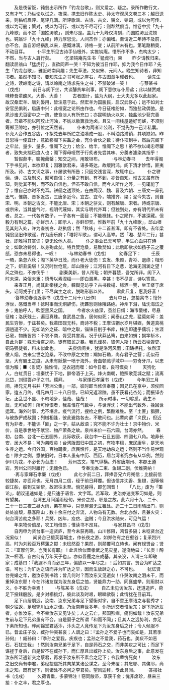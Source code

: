 <!-- { "loadSidebar": true } -->
　　及是夜留饭，钝翁出示所作「钓龙台歌」，则又爱之、疑之。录所作散行文，又有才气；乃纵论以试之。夜深，携去旧作陈太史、孙太守观风文卷三本；越日送来，则黏纸眉评、尾评几满。所评歌谣、古诗、古文、骈文、铭词，或以为可传、或以为可删；策对，或以为可行、或以为不尽可行：则犁然俱当。惟卷中赏「九十九峰歌」而不赏「国姓涛歌」，则未尽是。盖九十九峰仅清刻，而国姓涛且沈顿也。钝翁许「九十九峰」诗力厚思沈，人间杰作；亦偏嗜。至谓近二年诗不及前，亦不合。盖自洊经祸乱以来，感慨淋漓，诗格一变；从前所未有也。第笔路稍奥，不动目耳。
　　仆平生所见古诗手仙根外，实推钝庵。惜所作不多，杰构太少；不然，当与古人肩行矣。
　　·乞梁钝庵先生书「猛虎行」柬
　　昨夕请教归来，翻读屈翁山「猛虎行」，直欲同声一哭！不知为彼当日作耶，抑为我今日作耶？先生「钓龙台歌」，雅近岭南风趣；先生草法，又似宋、元间人。晚生知诗者，非知书者。虽然不知书，要知先生之书可张之座右，与古图章争耀者也。
　　读先生之诗，读岭南之诗，请以岭南之诗求先生之书；不禁破涕一笑！
　　·与蔡某书（戊戌）
　　前日与阁下坐，共谈醵赀牟利事，阁下意欲与仆居盐；此以鹾贾咸味糁吾辈酸风，大善、大善！
　　古者国计，盐为大纲，士大夫尤多以此起家。故汉桑宏羊、唐刘晏用，皆注意于此。然宏羊为国朘民，启汉武侈心；远不如刘士安官民俱利，启唐中兴：此桓宽之论所由作也。今日征榷纷如，而独盐政偶弛。是夙沙蚩尤百密中之一疏，使食淡人有所充口；亦昆明劫火以来，独盐池少获完善者。吾辈不能以阿胶止河浊，不妨以敝箅救池卤。且又一间栈屋适好司鹾，不须别筹郑卫隙地，亦引位之天然者。
　　仆未为两者计公利，不觉先为一己计私囊。仆允人合作五谷店，仆拟兑去年所贮之油凑成一股，不料油路滞销，其项缺如。昨日思得一便宜计，意欲移阁下买盐之金，充仆合伙之数；待仆项到手，然后完阁下之牢盆。量少、量多，惟阁下之力；给全、给半，惟阁下之思！弟不欲以竭忠尽驩者，致失夫揣已度人也；阁下得毋哑然于行炙者先尝其味、分羹者遽染其指乎！
　　暂假蔀丰，聊掩罍罄；知交之间，用敢坦布。
　　·与林幼春书
　　去年得阁下手书见问，本欲即复；因雅歆君来，语多寄达，故缓附鸿。阁下清才妙悟，匪夷所及。诗、古文词之事，仆屡欲有所告；只因交浅言深，故辄中止。
　　仆之骈俪、诗、古及制义，颇可自信；分量之有到、有不到，亦皆自知。惟古文虽有所知，则觉其不到，而不敢自信也。但虽不敢自信，而今人所作之弊，一见辄能了了；惟自己亦时不免耳。骈俪之透顶处，在由两汉、魏、晋及六朝、三唐文一鼻孔出气，惟魏、晋多近古，三唐多近今。宜古、宜今，端推齐、梁；泥今失古，则自宋、明。本朝之古文，不能比唐、宋；本朝之骈文，则有越唐、宋者。诗或宗唐、或宗宋，当其盛气时，视明代蔑如，其实与明代齐耳；但独到处，亦有明代所未有者。总之，一代各有数子，一子各有一面目；不能概抹。仆之陋作，不甚深藏。但毅力有到之篇，亦鲜示人；即示人，亦鲜印契。惟数年前「九十九峰歌」，邱山根见其刻入处，许为查初白、赵执信；然「秋咏」十二首甚浑，即有不省处。去年梁钝翁见旧作歌谣，许为唐乐府；「塔将军歌」，谓可入高岑。然「湘、楚军二行」甚壮，即难得其赏识；更无论他人矣。
　　仆之事业已无可望，半生心血只在诗文；如欧冶铸剑，以身殉此矣。特兵燹沧桑，易致焚如；此后即欲求如扬子云之覆瓿，恐亦未易得也。一叹！
　　·与林幼春书（戊戌）
　　幼春足下：
　　壬辰一晤，条忽六秋；阁下英华日茂，而仆老大徒伤！玄发、朱颜，青衫、退绦；相形之下，妍丑奚堪！又况时世伧荒，邱山陵谷；江河有日下之悲，沧海无回澜之望！风之殊也，不亦伤乎！
　　剧秦美新，昔人所耻；朝齐暮楚，吾党所非。阁下入时未深，染俗未重；慎毋以素涅缁——即白溷黑，幸甚！书不尽言，诗以寄意。
　　来春正月，尚其赴秦楼之会，輠舆见访乎？古书数榻、秫酒一甖，坐王粲于席头，话阿戎于门里；不尽宾主之欢，脱略形骸以外。
　　肃此只复，惠我好音！
　　·答林幼春谈近事书（戊戌十二月十八日作）
　　去月中日，忽接寓书；怆怀浮世，感慨当年！摅时事而沈炯辞伤，抚覉愁则徐陵路绝。神州下泪，陆沈海岱之乡；鬼伯呼人，吹堕黑风之国。
　　今者水火益深，茧丝日缚：海市蜃楼，尽悬征榷；洛灰残土，遍觅真珠。食武昌之鱼，居何似死；闻泰山之虎，猛莫如苛：盖民生穷惨，于兹甚矣。我辈田砚无科，商诗不税；王摩诘辋水岁月堪娱，黄道真桃源逍遥不少。无如法外之征、暗中之取，锱铢日削于书库，株连即逮乎儒坑；生涯已窘，物贿皆昂：不农不商，胥受其害焉。况乎伏莽丛箐，由来如蝟；揭竿斩木，自此为群：殊无治盗之能，徒有取民之暴。我孔熯矣，彼何人斯！所云石壕胥吏、铜马强徒者，料未似此也。
　　夫庾信间关，犹是洛河风雨；田畴栖托，依然汉徼人烟。古来尘世之沧桑，不改中原之文物：羯如石勒，尚存君子之营；氐似苻坚，大有霸王之度。从未有妖漦一喷于海外，膏血顿溅乎域中——穷奇牙爪，以忠信为粮；■〈豸契〉貐性情，见衣冠而噬：如今日者，良可慨矣！
　　天狗化人，白虹贯日；埋秦忧于下地，醉帝酒于上天。烽火南朝，鲍照歌芜城之赋；流离北岱，刘琨答卢子之书。繻拜。
　　·与家煇石孝廉书（戊戌）
　　今年闰三月间，捧兄元月书并「芳洲公集」一部，彼时即当修信奉覆；因兄已在京中，须俟回家。迨五月终，得兄四月二十八日信，已知兄返温陵。虽不获看花杏苑；而振铎杏坛，正乱世不显、不晦地步，佳哉、佳哉！
　　所示时事，一切聆悉。我生不辰，无可如何！所可悼恨者，我辈惟在气数中，与世浮沈；不能出气数外，挽回世运耳。海外时事，尤不堪言。疫气流行，搜检之例，繁酷难胜。至「土匪」猖獗，与彼族俨成敌国；列械相逢，彼此避路各去，不敢问也。此辈向谓「义民」，但近有为非者，不能讳「匪」之一字，姑从敌语；究不能不许为壮士！京中物价、米价，自是季世地不献宝、物产萧条之故。泉州米价一石六圆，台湾亦然。
　　春初，台南、台北一石五圆外，此际收获，我台中一石且五圆、四圆七八角。地非长安，居大不易；可为弟叹矣！台湾版图归中国之初，有物丰穰，庶民康阜，是天地生养之运。今归外国，百物踊贵，庶民憔悴，是天地劫杀之运；然则不当作易世观也！除夕之例，悉依旧时。日本人虽有中历、西历，居台湾者究亦有从华例。然则伊川为戎，不必长为台虑！
　　芳州古文，笔气纵横。外省唐荆州、本郡王遵岩，芳州公同时雁行；无愧色已。
　　专奉沈香二束、鱼翅二副，伏维笑纳！
　　·再与家煇石孝廉（戊戌）
　　此七夕前二日，拜捧吾兄六月朔信；比接前信较捷矣，亦匝月也。元月四月二信，经于前日拜覆。但该信并沈香、鱼翅，因等候蚶江船，船到又轮帮，故迟往未至。倘兄接得，即乞回音！
　　「八比」废为「策论」，朝议迅速如是；是只速于语言、文字耳。若军政、吏治亦速变积习如是，则有望矣。
　　台湾五月间淫雨经旬，米价之昂，职是之故。此六月十九、二十、二十一日三夜二昼大雨，弟在屋中，只觉屋漏无立锥处。迨二十二日雨晴出门，则处处崩颓，暴涨陷山；数十余庄付之奔流，人物乌有无数。台北亦然，且兼火灾：何台湾苦劫之多耶！兵燹、凶年，疫疠、盗贼；今且洪水随来，可见气运！
　　年来物价倍昂，农工均倍昂；惟读书不昂耳。
　　·与家其昌书（戊戌）
　　自丙申为贤台事一造贤庐，至今未获再晤。山川修阻，鸿音多隔；未稔贤台近况奚似！
　　闻贤台已擅芙蓉城主，作长夜之游，如郑伯有之在壑谷；复采烈兴高，时为刘毅百万樗蒲之掷：未稔然否？果然，则颠覆可立待也。闻有规贤台；贤云：『富厚何常，岂我长有耶』！此言恰似晋孝武之见灾星，遂浇地曰：『长庚！酹汝一杯酒，自古何有万年天子也』。亦似吾鹿之庄成基，其亲没，人谓三年即破家；成基曰：『我遽不肖而必三年，偏欲以一年尽之』！后如其言。贤台为旷达之语，可也；为旷达之语而并为旷达之举，因而生放肆之心，不可也。
　　犹忆贤台完婚之年，邀汝东到书馆；曾几何时？而汝东又见逝矣！仆哭汝南之泪未干，而重悼汝东耶！今在汴诸友谋为汝东身后之恤，贤能鼎力一助，同襄盛举，则用财以义，仆不胜为幸焉！
　　·与陈某书（戊戌）
　　自乙未见访汝东，迂道造庐，荷足下投辖殷殷。是夕对榻挑灯，彼此谈及时艰，眼眦欲裂；此情犹在目前耳。
　　足下山居朋远，汝南、汝东兄弟与足下望衡对宇，自不啻王摩诘之与裴秀才；朝夕往返，足增辋川山水之佳。乃汝南弃世多年，仆所远交者惟汝东；足下所近友者，亦惟汝东。今不幸汝东又见讣矣；人之云亡，邦国殄瘁，痛何如哉！汝东兄弟生前与足下兄弟虽有不合，自是晏子之所谓「和而不同」；且其人之远势利，亦足下素所知也。昨闻锦堂君适汴，汴头之人竞传足下为汝东身后之计；令人倾服不已。昔孟庄子没，臧孙仲哭甚哀；人谓之曰：『孟孙之不爱子也而哀如是，其若季孙何』！臧孙曰：『季孙之爱我，疢疾也；孟孙之不爱我，药石也。美疢不如恶石，石犹生我』！然则汝南兄弟于足下，自是药石之交，而非美疢之可比；而足下谋拯于身后，自是智不在臧孙下，而仁厚且出臧孙上矣。汝东身后之事，此意发在汝东所泛遇新交之蔡君，再发于汝东所不素合之足下；令我辈愧死矣！
　　汝东之旧交尚有李君，弟经投信托其向某某诸公谋之，至今未覆；其忘耶、其俟耶，尚未之知。既有足下，则诸处不必问之李君矣。望风遥拜，专此具闻。
　　·答报社书（戊戌）
　　久荷青垂，多蒙锦注！窃同敝帚，享获千金；愧非席珍，昼来三接：仆之丰，君之厚也。
